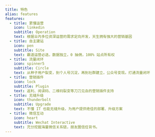 ```yaml
---
title: 特色
alias: features
features:
  - title: 更懂运营
    icon: linkedin
    subtitle: Operation
    text: 根据业内多位资深运营的需求定向开发，天生拥有强大的营销基因
  - title: 自主建站
    icon: pen
    subtitle: Site
    text: 霸道运营必选，数据独立，0 抽佣，100% 站点所有权
  - title: 流量闭环
    icon: spinner5
    subtitle: Circle
    text: 从种子用户裂变，到个人号沉淀，再到社群建立，公众号变现。打通流量闭环
  - title: 营销插件
    icon: lock
    subtitle: Plugin
    text: 返利、阅读码、二维码裂变等刀刀见血的营销插件支持
  - title: 无缝升级
    icon: thunderbolt
    subtitle: Upgrade
    text: 不懂 IT 也能无缝升级，为用户提供绝佳的部署、升级方案
  - title: 微信互动
    icon: heart
    subtitle: Wechat Interactive
    text: 充分挖掘海量微信关系链，朋友圈信任背书。
---
```

